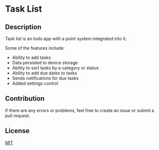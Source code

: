 # Task List

## Description

Task list is an todo app with a point system integrated into it.

Some of the features include:
-   Ability to add tasks
-   Data persisted to device storage
-   Ability to sort tasks by a category or status
-   Ability to add due dates to tasks
-   Sends notifications for due tasks
-   Added settings control

## Contribution

If there are any errors or problems, feel free to create an issue or submit a pull request.

## License

[MIT](./LICENSE)
